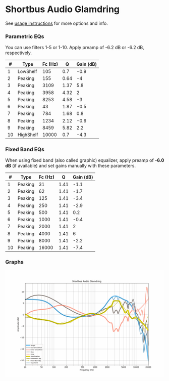 # Shortbus Audio Glamdring
See [usage instructions](https://github.com/jaakkopasanen/AutoEq#usage) for more options and info.

### Parametric EQs
You can use filters 1-5 or 1-10. Apply preamp of -6.2 dB or -6.2 dB, respectively.

|   # | Type      |   Fc (Hz) |    Q |   Gain (dB) |
|-----|-----------|-----------|------|-------------|
|   1 | LowShelf  |       105 | 0.7  |        -0.9 |
|   2 | Peaking   |       155 | 0.64 |        -4   |
|   3 | Peaking   |      3109 | 1.37 |         5.8 |
|   4 | Peaking   |      3958 | 4.32 |         2   |
|   5 | Peaking   |      8253 | 4.58 |        -3   |
|   6 | Peaking   |        43 | 1.87 |        -0.5 |
|   7 | Peaking   |       784 | 1.68 |         0.8 |
|   8 | Peaking   |      1234 | 2.12 |        -0.6 |
|   9 | Peaking   |      8459 | 5.82 |         2.2 |
|  10 | HighShelf |     10000 | 0.7  |        -4.3 |

### Fixed Band EQs
When using fixed band (also called graphic) equalizer, apply preamp of **-6.0 dB** (if available) and set gains manually with these parameters.

|   # | Type    |   Fc (Hz) |    Q |   Gain (dB) |
|-----|---------|-----------|------|-------------|
|   1 | Peaking |        31 | 1.41 |        -1.1 |
|   2 | Peaking |        62 | 1.41 |        -1.7 |
|   3 | Peaking |       125 | 1.41 |        -3.4 |
|   4 | Peaking |       250 | 1.41 |        -2.9 |
|   5 | Peaking |       500 | 1.41 |         0.2 |
|   6 | Peaking |      1000 | 1.41 |        -0.4 |
|   7 | Peaking |      2000 | 1.41 |         2   |
|   8 | Peaking |      4000 | 1.41 |         6   |
|   9 | Peaking |      8000 | 1.41 |        -2.2 |
|  10 | Peaking |     16000 | 1.41 |        -7.4 |

### Graphs
![](./Shortbus%20Audio%20Glamdring.png)
